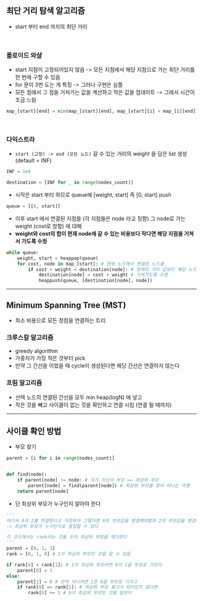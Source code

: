 ## 최단 거리 탐색 알고리즘
- start 부터 end 까지의 최단 거리

<br/>

### 플로이드 와샬
- start 지점이 고정되어있지 않음 -> 모든 지점에서 해당 지점으로 가는 최단 거리를 한 번에 구할 수 있음
- for 문이 3번 도는 게 특징 -> 그러나 구현은 심플
- 모든 점에서 그 점을 거쳐가는 값을 계산하고 작은 값을 업데이트 -> 그래서 시간이 조금 느림
```python
map_[start][end] = min(map_[start][end], map_[start][i] + map_[i][end])
```

<br/>

### 다익스트라
- `start (고정) -> end (모든 노드)` 갈 수 있는 거리의 weight 을 담은 list 생성 (default = INF)
```python
INF = 1e9

destination = [INF for _ in range(nodes_count)]
```
- 시작은 start 부터 하므로 queue에 [weight, start] 즉 [0, start] push
```python
queue = [[0, start]]
```
- 이후 start 에서 연결된 지점들 (각 지점들은 node 라고 칭함) 그 node로 가는 weight (cost로 창함) 에 대해 
- **weight와 cost의 합이 현재 node에 갈 수 있는 비용보다 작다면 해당 지점을 거쳐서 가도록 수정**  
```python
while queue:
    weight, start = heappop(queue)
    for cost, node in map_[start]: # 현재 노드에서 연결된 노드들
        if cost + weight < destination[node]: # 현재의 거리 값보다 해당 노드를 거쳐가는 것이 더 빠르다면
            destination[node] = cost + weight # 거쳐가도록 수정
            heappush(queue, [destination[node], node]) 
```

 <hr/>
 
 ## Minimum Spanning Tree (MST)
 - 최소 비용으로 모든 정점을 연결하는 트리
 
 ### 크루스칼 알고리즘
 - greedy algorithm
 - 가중치가 가장 적은 것부터 pick
 - 만약 그 간선을 이었을 때 cycle이 생성된다면 해당 간선은 연결하지 않는다
 
 ### 프림 알고리즘
 - 선택 노드의 연결된 간선을 모두 min heap(logN) 에 넣고
 - 작은 것을 빼고 사이클이 없는 것을 확인하고 연결 시킴 (연결 될 때까지)
 
 <hr/>
 
 ## 사이클 확인 방법
 - 부모 찾기
```python
parent = [i for i in range(nodes_count)]


def find(node):
    if parent[node] != node: # 자기 자신이 부모 == 최상위 부모
        parent[node] = find(parent[node]) # 최상위 부모를 찾아 떠나는 여행
    return parent[node]
``` 
- 단 최상위 부모가 누구인지 알아야 한다
```python
'''
여기서 0과 2를 연결한다고 가정하자 그렇다면 0의 부모값을 변경해야할까 2의 부모값을 변경해야 할까
-> 최상위 부모가 누구인지로 결정할 수 있다

이 코드에서는 rank라는 것을 두어 최상위 부모를 체크한다
'''
parent = [0, 1, 1]
rank = [0, 1, 0] # 1이 최상위 부모인 것을 알 수 있음

if rank[0] < rank[1]: # 1이 최상위 부모라면 0이 1을 부모로 가진다
    parent[0] = 1
else:
    parent[1] = 0 # 만약 아니라면 1은 0을 부모로 가지고
    if rank[0] == rank[1]: # 최상위 부모 표시가 되어있지 않다면
        rank[0] += 1 # 0이 최상위 부모인 것을 알린다
```